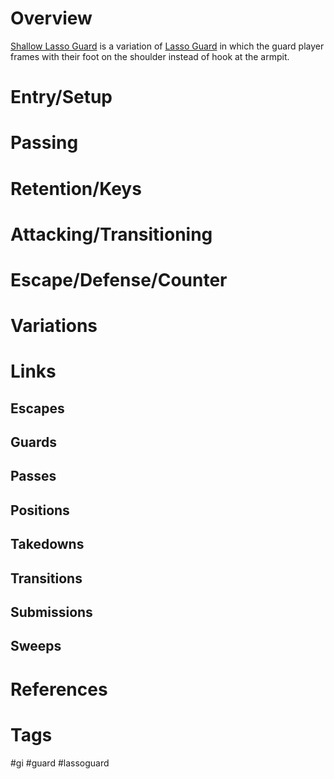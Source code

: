# Overview
<u>Shallow Lasso Guard</u> is a variation of [Lasso Guard](obsidian://open?vault=Obsidian-BJJ-Notes&file=Guards%2FLasso%20Guard) in which the guard player frames with their foot on the shoulder instead of hook at the armpit.
# Entry/Setup
# Passing
# Retention/Keys
# Attacking/Transitioning
# Escape/Defense/Counter
# Variations
# Links
## Escapes
## Guards
## Passes
## Positions
## Takedowns
## Transitions
## Submissions
## Sweeps
# References
# Tags
#gi #guard #lassoguard